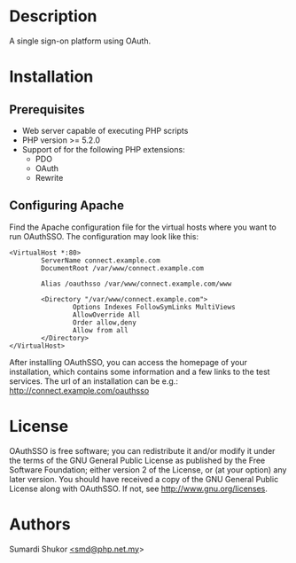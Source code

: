 # Description
A single sign-on platform using OAuth.

# Installation

## Prerequisites
* Web server capable of executing PHP scripts
* PHP version >= 5.2.0
* Support of for the following PHP extensions:
	* PDO
	* OAuth
	* Rewrite

## Configuring Apache
Find the Apache configuration file for the virtual hosts where you want to run OAuthSSO. The configuration may look like this:


	<VirtualHost *:80>
	        ServerName connect.example.com
	        DocumentRoot /var/www/connect.example.com
	
	        Alias /oauthsso /var/www/connect.example.com/www
	        
	        <Directory "/var/www/connect.example.com">
                    Options Indexes FollowSymLinks MultiViews
                    AllowOverride All
                    Order allow,deny
                    Allow from all
            </Directory>
	</VirtualHost>
After installing OAuthSSO, you can access the homepage of your installation, which contains some information and a few links to the test services. The url of an installation can be e.g.:
	http://connect.example.com/oauthsso

# License
OAuthSSO is free software; you can redistribute it and/or modify it under the terms of the GNU General Public License as published by the Free Software Foundation; either version 2 of the License, or (at your option) any later version. You should have received a copy of the GNU General Public License along with OAuthSSO. If not, see http://www.gnu.org/licenses.

# Authors
Sumardi Shukor <a href="mailto:smd@.php.net.my">&lt;smd@php.net.my&gt;</a>

